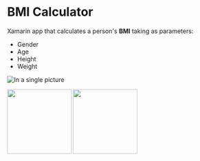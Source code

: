 # BMI Calculator

Xamarin app that calculates a person's **BMI** taking as parameters:

* Gender
* Age
* Height
* Weight

![In a single picture](https://i.imgur.com/cyiYbyg.png )

<a href="url"><img src="https://i.imgur.com/cyiYbyg.png" align="left" height="150" width="150" ></a>
<a href="url"><img src="https://i.imgur.com/DRjBrIf.png" align="left" height="150" width="150" ></a>

